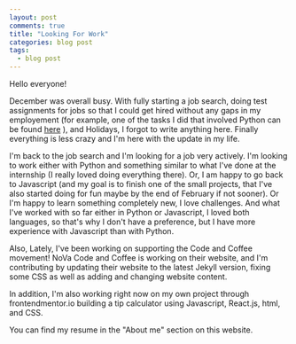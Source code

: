 ```yaml
---
layout: post
comments: true
title: "Looking For Work"
categories: blog post
tags:
  - blog post
---
```


Hello everyone!

December was overall busy. With fully starting a job search, doing test assignments for jobs so that I could get hired without any gaps in my employement (for example, one of the tasks I did that involved Python can be found [here](https://github.com/ambrolla/python) ), and Holidays, I forgot to write anything here. Finally everything is less crazy and I'm here with the update in my life.

I'm back to the job search and I'm looking for a job very actively. I'm looking to work either with Python and something similar to what I've done at the internship (I really loved doing everything there). Or, I am happy to go back to Javascript (and my goal is to finish one of the small projects, that I've also started doing for fun maybe by the end of February if not sooner). Or I'm happy to learn something completely new, I love challenges. And what I've worked with so far either in Python or Javascript, I loved both languages, so that's why I don't have a preference, but I have more experience with Javascript than with Python.

Also, Lately, I've been working on supporting the Code and Coffee movement! NoVa Code and Coffee is working on their website, and I'm contributing by updating their website to the latest Jekyll version, fixing some CSS as well as adding and changing website content.

In addition, I'm also working right now on my own project through frontendmentor.io building a tip calculator using Javascript, React.js, html, and CSS.

You can find my resume in the "About me" section on this website.
